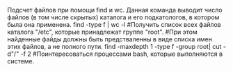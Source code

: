 Подсчет файлов при помощи find и wc. Данная команда выводит число файлов (в том числе скрытых) каталога и его подкатологов, в котором была она применена.
find -type f | wc -l
#Получить список всех файлов каталога "/etc", которые принадлежат группе "root".
#При этом найденные файды должны быть предстваленны в виде списка имен этих файлов, а не полного пути.
find -maxdepth 1 -type f -group root| cut -d"/" -f 2
#Поинтересоваться процессами bash, которые выполняются в системе.



